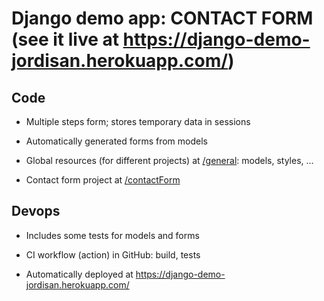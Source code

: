 # Django demo app: CONTACT FORM (see it live at https://django-demo-jordisan.herokuapp.com/)

## Code

* Multiple steps form; stores temporary data in sessions

* Automatically generated forms from models

* Global resources (for different projects) at [/general](./general): models, styles, ...

* Contact form project at [/contactForm](./contactForm)

## Devops

* Includes some tests for models and forms

* CI workflow (action) in GitHub: build, tests

* Automatically deployed at https://django-demo-jordisan.herokuapp.com/
